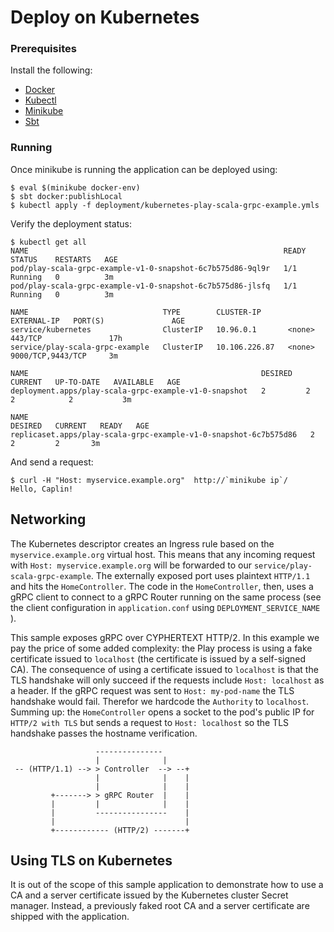 # Deploy on Kubernetes


### Prerequisites

Install the following:

* [Docker](https://docs.docker.com/install/)
* [Kubectl](https://kubernetes.io/docs/tasks/tools/install-kubectl/)
* [Minikube](https://github.com/kubernetes/minikube)
* [Sbt](https://www.scala-sbt.org/)


### Running

Once minikube is running the application can be deployed using:

```
$ eval $(minikube docker-env)
$ sbt docker:publishLocal
$ kubectl apply -f deployment/kubernetes-play-scala-grpc-example.ymls
```

Verify the deployment status:

```
$ kubectl get all
NAME                                                         READY   STATUS    RESTARTS   AGE
pod/play-scala-grpc-example-v1-0-snapshot-6c7b575d86-9ql9r   1/1     Running   0          3m
pod/play-scala-grpc-example-v1-0-snapshot-6c7b575d86-jlsfq   1/1     Running   0          3m

NAME                              TYPE        CLUSTER-IP      EXTERNAL-IP   PORT(S)               AGE
service/kubernetes                ClusterIP   10.96.0.1       <none>        443/TCP               17h
service/play-scala-grpc-example   ClusterIP   10.106.226.87   <none>        9000/TCP,9443/TCP     3m

NAME                                                    DESIRED   CURRENT   UP-TO-DATE   AVAILABLE   AGE
deployment.apps/play-scala-grpc-example-v1-0-snapshot   2         2         2            2           3m

NAME                                                               DESIRED   CURRENT   READY   AGE
replicaset.apps/play-scala-grpc-example-v1-0-snapshot-6c7b575d86   2         2         2       3m
```

And send a request:

```
$ curl -H "Host: myservice.example.org"  http://`minikube ip`/
Hello, Caplin!
```

## Networking 

The Kubernetes descriptor creates an Ingress rule based on the `myservice.example.org` virtual host. This 
means that any incoming request with `Host: myservice.example.org` will be forwarded to our 
`service/play-scala-grpc-example`. The externally exposed port uses plaintext `HTTP/1.1` and hits 
the `HomeController`. The code in the `HomeController`, then, uses a gRPC client to connect to a gRPC Router 
running on the same process (see the client configuration in `application.conf` using `DEPLOYMENT_SERVICE_NAME `). 

This sample exposes gRPC over CYPHERTEXT HTTP/2. In this example we pay the price of some added complexity: the 
Play process is using a fake certificate issued to `localhost` (the certificate is issued by a self-signed CA). The consequence of using a certificate issued to `localhost` is that the TLS handshake will only succeed if the 
requests include `Host: localhost` as a header. If the gRPC request was sent to `Host: my-pod-name` the TLS 
handshake would fail. Therefor we hardcode the `Authority` to `localhost`. Summing up: the `HomeController` 
opens a socket to the pod's public IP for `HTTP/2 with TLS` but sends a request to `Host: localhost` so the 
TLS handshake passes the hostname verification.     

```
                   ---------------
                   |              |
 -- (HTTP/1.1) --> > Controller  --> --+
                   |              |    |
                   |              |    |
         +-------> > gRPC Router  |    |
         |         |              |    |
         |         ----------------    |
         |                             |
         +------------ (HTTP/2) -------+
```



## Using TLS on Kubernetes

It is out of the scope of this sample application to demonstrate how to use a CA and a server certificate issued by 
the Kubernetes cluster Secret manager. Instead, a previously faked root CA and a server certificate are shipped with 
the application.
